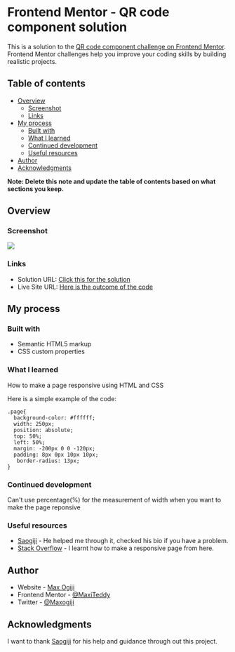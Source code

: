 #  Frontend Mentor - QR code component solution

This is a solution to the [QR code component challenge on Frontend Mentor](https://www.frontendmentor.io/challenges/qr-code-component-iux_sIO_H). Frontend Mentor challenges help you improve your coding skills by building realistic projects. 

## Table of contents

- [Overview](#overview)
  - [Screenshot](#screenshot)
  - [Links](#links)
- [My process](#my-process)
  - [Built with](#built-with)
  - [What I learned](#what-i-learned)
  - [Continued development](#continued-development)
  - [Useful resources](#useful-resources)
- [Author](#author)
- [Acknowledgments](#acknowledgments)

**Note: Delete this note and update the table of contents based on what sections you keep.**

## Overview

### Screenshot

![](./screenshot.jpg)

### Links

- Solution URL: [Click this for the solution](https://github.com/MaxiTeddy/QR-CodeProject)
- Live Site URL: [Here is the outcome of the code](https://drive.google.com/folderview?id=[14_wYnUFbGX55rxi8-ONS3_5BDD3TzGsz])

## My process

### Built with

- Semantic HTML5 markup
- CSS custom properties

### What I learned

How to make a page responsive using HTML and CSS

Here is a simple example of the code:

```
.page{
  background-color: #ffffff;
  width: 250px;
  position: absolute;
  top: 50%;
  left: 50%;
  margin: -200px 0 0 -120px;
  padding: 8px 0px 10px 10px;
   border-radius: 13px;
}
```

### Continued development

Can't use percentage(%) for the measurement of width when you want to make the page reponsive 

### Useful resources

- [Saogiji](https://github.com/saogiji) - He helped me through it, checked his bio if you have a problem.
- [Stack Overflow](https://stackoverflow.com/questions/356809/best-way-to-center-a-div-on-a-page-vertically-and-horizontally) - I learnt how to make a responsive page from here.


## Author

- Website - [Max Ogiji](https://github.com/MaxiTeddy)
- Frontend Mentor - [@MaxiTeddy](https://www.frontendmentor.io/profile/yourusername)
- Twitter - [@Maxogiji](https://www.twitter.com/maxogiji)

## Acknowledgments

I want to thank [Saogiji](https://github.com/saogiji) for his help and guidance through out this project.
